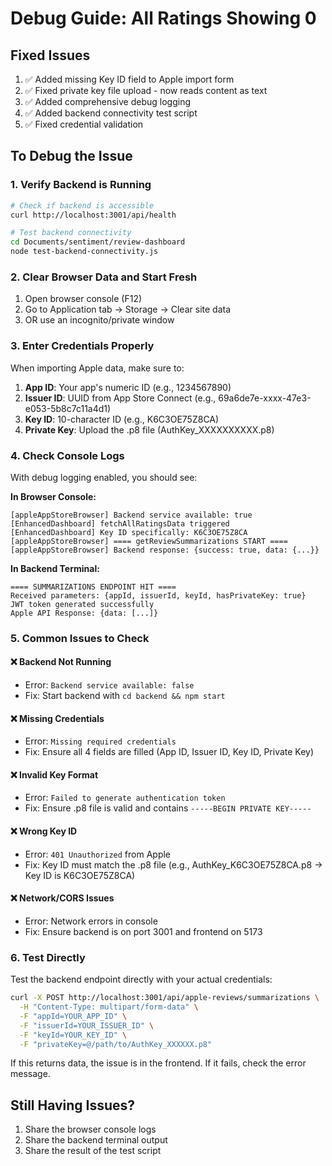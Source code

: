 # Debug Guide: All Ratings Showing 0

## Fixed Issues
1. ✅ Added missing Key ID field to Apple import form
2. ✅ Fixed private key file upload - now reads content as text
3. ✅ Added comprehensive debug logging
4. ✅ Added backend connectivity test script
5. ✅ Fixed credential validation

## To Debug the Issue

### 1. Verify Backend is Running
```bash
# Check if backend is accessible
curl http://localhost:3001/api/health

# Test backend connectivity
cd Documents/sentiment/review-dashboard
node test-backend-connectivity.js
```

### 2. Clear Browser Data and Start Fresh
1. Open browser console (F12)
2. Go to Application tab → Storage → Clear site data
3. OR use an incognito/private window

### 3. Enter Credentials Properly
When importing Apple data, make sure to:
1. **App ID**: Your app's numeric ID (e.g., 1234567890)
2. **Issuer ID**: UUID from App Store Connect (e.g., 69a6de7e-xxxx-47e3-e053-5b8c7c11a4d1)
3. **Key ID**: 10-character ID (e.g., K6C3OE75Z8CA)
4. **Private Key**: Upload the .p8 file (AuthKey_XXXXXXXXXX.p8)

### 4. Check Console Logs
With debug logging enabled, you should see:

**In Browser Console:**
```
[appleAppStoreBrowser] Backend service available: true
[EnhancedDashboard] fetchAllRatingsData triggered
[EnhancedDashboard] Key ID specifically: K6C3OE75Z8CA
[appleAppStoreBrowser] ==== getReviewSummarizations START ====
[appleAppStoreBrowser] Backend response: {success: true, data: {...}}
```

**In Backend Terminal:**
```
==== SUMMARIZATIONS ENDPOINT HIT ====
Received parameters: {appId, issuerId, keyId, hasPrivateKey: true}
JWT token generated successfully
Apple API Response: {data: [...]}
```

### 5. Common Issues to Check

#### ❌ Backend Not Running
- Error: `Backend service available: false`
- Fix: Start backend with `cd backend && npm start`

#### ❌ Missing Credentials
- Error: `Missing required credentials`
- Fix: Ensure all 4 fields are filled (App ID, Issuer ID, Key ID, Private Key)

#### ❌ Invalid Key Format
- Error: `Failed to generate authentication token`
- Fix: Ensure .p8 file is valid and contains `-----BEGIN PRIVATE KEY-----`

#### ❌ Wrong Key ID
- Error: `401 Unauthorized` from Apple
- Fix: Key ID must match the .p8 file (e.g., AuthKey_K6C3OE75Z8CA.p8 → Key ID is K6C3OE75Z8CA)

#### ❌ Network/CORS Issues
- Error: Network errors in console
- Fix: Ensure backend is on port 3001 and frontend on 5173

### 6. Test Directly
Test the backend endpoint directly with your actual credentials:
```bash
curl -X POST http://localhost:3001/api/apple-reviews/summarizations \
  -H "Content-Type: multipart/form-data" \
  -F "appId=YOUR_APP_ID" \
  -F "issuerId=YOUR_ISSUER_ID" \
  -F "keyId=YOUR_KEY_ID" \
  -F "privateKey=@/path/to/AuthKey_XXXXXX.p8"
```

If this returns data, the issue is in the frontend. If it fails, check the error message.

## Still Having Issues?
1. Share the browser console logs
2. Share the backend terminal output
3. Share the result of the test script